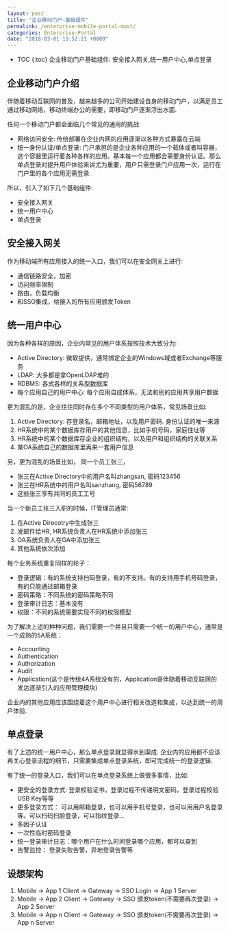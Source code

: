 ```yaml
---
layout: post
title: "企业移动门户-基础组件"
permalink: /enterprise-mobile-portal-must/
categories: Enterprise-Portal
date: "2018-03-01 13:52:21 +0800"
---
```


* TOC
{:toc}
企业移动门户基础组件: 安全接入网关,统一用户中心,单点登录

    
## 企业移动门户介绍

伴随着移动互联网的普及，越来越多的公司开始建设自身的移动门户，以满足员工通过移动网络，移动终端办公的需要，即移动门户逐渐浮出水面.

任何一个移动门户都会面临几个常见的通用的挑战:

- 网络访问安全: 传统部署在企业内网的应用逐渐以各种方式暴露在云端
- 统一身份认证/单点登录: 门户承担的是企业各种应用的一个载体或者叫容器，这个容器里运行着各种各样的应用。基本每一个应用都会需要身份认证。那么单点登录对提升用户体验来讲尤为重要，用户只需登录门户应用一次，运行在门户里的各个应用无需登录.

所以，引入了如下几个基础组件:

- 安全接入网关
- 统一用户中心
- 单点登录

## 安全接入网关

作为移动端所有应用接入的统一入口，我们可以在安全网关上进行:

- 通信链路安全，加密
- 访问频率限制
- 路由，负载均衡
- 和SSO集成，给接入的所有应用颁发Token

## 统一用户中心

因为各种各样的原因，企业内常见的用户体系按照技术大致分为:

- Active Directory: 微软提供，通常绑定企业的Windows域或者Exchange等服务
- LDAP: 大多都是拿OpenLDAP堆的
- RDBMS: 各式各样的关系型数据库
- 每个应用自己的用户中心: 每个应用自成体系，无法和别的应用共享用户数据

更为混乱的是，企业往往同时存在多个不同类型的用户体系，常见场景比如:

1. Active Directory: 存登录名，邮箱地址，以及用户密码. 身份认证的唯一来源
2. HR系统中的某个数据库存用户的其他信息，比如手机号码，家庭住址等
3. HR系统中的某个数据库存企业的组织结构，以及用户和组织结构的关联关系
4. 某OA系统自己的数据库里再来一套用户信息

另，更为混乱的场景比如， 同一个员工张三，

- 张三在Active Directory中的用户名叫zhangsan, 密码123456
- 张三在HR系统中的用户名叫sanzhang, 密码56789
- 这些张三享有共同的员工工号

当一个新员工张三入职的时候，IT管理员通常:

1. 在Active Direcotry中生成张三
2. 发邮件给HR, HR系统负责人在HR系统中添加张三
3. OA系统负责人在OA中添加张三
4. 其他系统依次添加

每个业务系统重复同样的轮子：

- 登录逻辑：有的系统支持扫码登录，有的不支持。有的支持用手机号码登录，有的只能通过邮箱登录
- 密码策略：不同系统的密码策略不同
- 登录审计日志：基本没有
- 权限：不同的系统需要实现不同的权限模型

为了解决上述的种种问题，我们需要一个并且只需要一个统一的用户中心，通常是一个成熟的5A系统：

- Accounting
- Authentication
- Authorization
- Audit
- Application(这个是传统4A系统没有的，Application是伴随着移动互联网的发达逐渐引入的应用管理模块)

企业内的其他应用应该围绕着这个用户中心进行相关改造和集成，以达到统一的用户体验.

## 单点登录

有了上述的统一用户中心，那么单点登录就显得水到渠成.
企业内的应用都不应该再关心登录流程的细节，只需要集成单点登录系统，即可完成统一的登录逻辑.

有了统一的登录入口，我们可以在单点登录系统上做很多事情，比如:

- 更安全的登录方式: 登录校验证书，登录过程不传递明文密码，登录过程校验USB Key等等
- 更多登录方式： 可以用邮箱登录，也可以用手机号登录，也可以用用户名登录等。可以扫码扫脸登录，可以指纹登录...
- 多因子认证
- 一次性临时密码登录
- 统一登录审计日志：哪个用户在什么时间登录哪个应用，都可以查到
- 告警监控： 登录失败告警，异地登录告警等

## 设想架构

1. Mobile -> App 1 Client -> Gateway -> SSO Login -> App 1 Server
2. Mobile -> App 2 Client -> Gateway -> SSO 颁发token(不需要再次登录) -> App 2 Server
3. Mobile -> App n Client -> Gateway -> SSO 颁发token(不需要再次登录) -> App n Server
